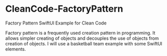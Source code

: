 # CleanCode-FactoryPattern
Factory Pattern SwiftUI Example for Clean Code

Factory pattern is a frequently used creation pattern in programming. It allows simpler creating of objects and decouples the use of objects from creation of objects. 
I will use a basketball team example with some SwiftUI elements.
